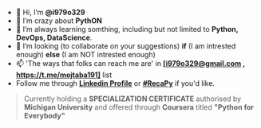 - 👋 Hi, I’m <b>@i979o329</b>
- 👀 I’m crazy about <b>PythON</b>
- 🌱 I’m always learning somthing, including but not limited to <b>Python, DevOps, DataScience</b>.  
- 💞️ I’m looking (to collaborate on your suggestions) **if** (I am intrested enough) **else** (I am NOT intrested enough)
- 📫 'The ways that folks can reach me are' in **[i979o329@gmail.com , https://t.me/mojtaba191]** list
- Follow me through **[Linkedin Profile](https://www.linkedin.com/in/i979o329/)** or **[#RecaPy](https://www.linkedin.com/search/results/all/?keywords=%23RecaPy&origin=GLOBAL_SEARCH_HEADER&sid=6pi)** if you'd like.
 >Currently holding a **SPECIALIZATION CERTIFICATE** authorised by **Michigan University** and offered through **Coursera** titled **"Python for Everybody"**
<!---
i979o329/i979o329 is a ✨ special ✨ repository because its `README.md` (this file) appears on your GitHub profile.
You can click the Preview link to take a look at your changes.
--->
